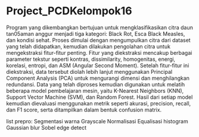 # Project_PCDKelompok16

Program yang dikembangkan bertujuan untuk mengklasifikasikan citra daun tan05aman anggur menjadi tiga kategori: Black Rot, Esca Black Measles, dan kondisi sehat. Proses dimulai dengan mengumpulkan citra dari dataset yang telah didapatkan, kemudian dilakukan pengolahan citra untuk mengekstraksi fitur-fitur penting. Fitur yang diekstraksi mencakup berbagai parameter tekstur seperti kontras, dissimilarity, homogenitas, energi, korelasi, entropi, dan ASM (Angular Second Moment). Setelah fitur-fitur ini diekstraksi, data tersebut diolah lebih lanjut menggunakan Principal Component Analysis (PCA) untuk mengurangi dimensi dan menghilangkan redundansi. Data yang telah diproses kemudian digunakan untuk melatih beberapa model pembelajaran mesin, yaitu K-Nearest Neighbors (KNN), Support Vector Machine (SVM), dan Random Forest. Hasil dari setiap model kemudian dievaluasi menggunakan metrik seperti akurasi, precision, recall, dan F1 score, serta ditampilkan dalam bentuk confusion matrix.


list prepro:
Segmentasi warna
Grayscale
Normalisasi
Equalisasi histogram
Gaussian blur
Sobel edge detect
